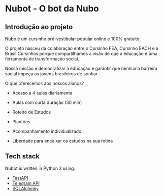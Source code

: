 # Nubot - O bot da Nubo

## Introdução ao projeto

Nubo é um cursinho pré-vestibular popular online e 100% gratuito.

O projeto nasceu da colaboração entre o Cursinho FEA, Cursinho EACH e a Brasil Cursinhos porque compartilhamos a visão de que a educação é uma ferramenta de transformação social.

Nossa missão é democratizar a educação e garantir que nenhuma barreira social impeça os jovens brasileiros de sonhar

O que oferecemos aos nossos alunos?

- Acesso a 4 aulas diariamente

- Aulas com curta duração (30 min)

- Roteiro de Estudos

- Plantões

- Acompanhamento individualizado

- Liberdade para encaixar os estudos na sua rotina


## Tech stack

Nubot is written in Python 3 using:

* [FastAPI](https://fastapi.tiangolo.com/) 
* [Telegram API](https://github.com/python-telegram-bot/python-telegram-bot)
* [SQLAlchemy](https://www.sqlalchemy.org/)